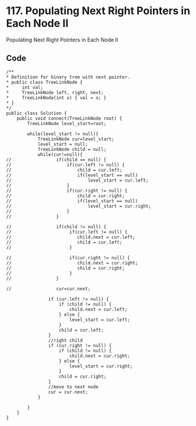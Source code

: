 # 117. Populating Next Right Pointers in Each Node II
Populating Next Right Pointers in Each Node II

## Code
    /**
    * Definition for binary tree with next pointer.
    * public class TreeLinkNode {
    *     int val;
    *     TreeLinkNode left, right, next;
    *     TreeLinkNode(int x) { val = x; }
    * }
    */
    public class Solution {
        public void connect(TreeLinkNode root) {
            TreeLinkNode level_start=root;

            while(level_start != null){
                TreeLinkNode cur=level_start;
                level_start = null;
                TreeLinkNode child = null;
                while(cur!=null){             
    //                 if(child == null) {
    //                     if(cur.left != null) {
    //                         child = cur.left;
    //                         if(level_start == null)
    //                             level_start = cur.left;
    //                     }
    //                     if(cur.right != null) {
    //                         child = cur.right;
    //                         if(level_start == null)
    //                             level_start = cur.right;
    //                     }      
    //                 }
                    
    //                 if(child != null) {
    //                      if(cur.left != null) {
    //                         child.next = cur.left;
    //                         child = cur.left;
    //                      }

    //                      if(cur.right != null) {
    //                         child.next = cur.right;
    //                         child = cur.right;
    //                      }
    //                 }
                    
    //                 cur=cur.next;
                    
                    if (cur.left != null) {
                        if (child != null) {
                            child.next = cur.left;
                        } else {
                            level_start = cur.left;
                        }
                        child = cur.left;
                    }
                    //right child
                    if (cur.right != null) {
                        if (child != null) {
                            child.next = cur.right;
                        } else {
                            level_start = cur.right;
                        }
                        child = cur.right;
                    }
                    //move to next node
                    cur = cur.next;
                }

            }   
        }
    }